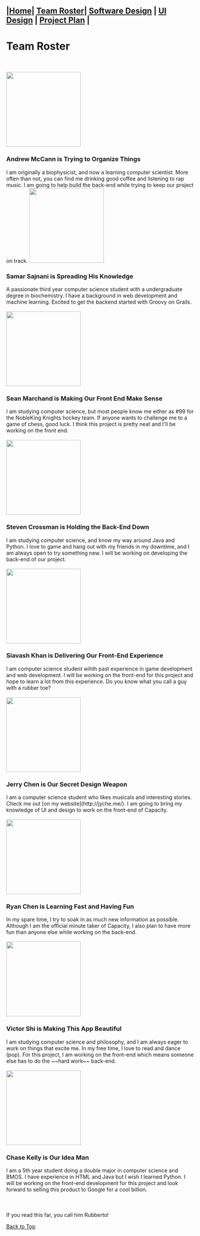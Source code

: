 ## |[Home](https://ssajnani.github.io/Capacity/homepage.html)| [Team Roster](https://ssajnani.github.io/Capacity/teamPage.html)| [Software Design](https://ssajnani.github.io/Capacity/softwaredesign.html) | [UI Design](https://ssajnani.github.io/Capacity/uidesign.html) | [Project Plan](https://ssajnani.github.io/Capacity/projectplan.html) |

# Team Roster
<br/>
<br/>
<img src="http://i.imgur.com/JyGmuVL.jpg" width="200" height="200" />
<br/>
<h3>Andrew McCann is Trying to Organize Things</h3>
I am originally a biophysicist, and now a learning computer scientist. More often than not, you can find me drinking good coffee and listening to rap music. I am going to help build the back-end while trying to keep our project on track.

<img src="http://i.imgur.com/C4Ml6sE.jpg" width="200" height="200" />
<br/>
<h3>Samar Sajnani is Spreading His Knowledge</h3>
A passionate third year computer science student with a undergraduate degree in biochemistry. I have a background in web development and machine learning. Excited to get the backend started with Groovy on Grails.
<br/>
<br/>
<img src="http://i.imgur.com/J5tmGq3.png" width="200" height="200" />
<br/>
<h3>Sean Marchand is Making Our Front End Make Sense</h3>
I am studying computer science, but most people know me either as #99 for the NobleKing Knights hockey team. If anyone wants to challenge me to a game of chess, good luck. I think this project is pretty neat and I'll be working on the front end. 
<br/>
<br/>
<img src="http://i.imgur.com/0mKzg6c.jpg" width="200" height="200" />
<br/>
<h3>Steven Crossman is Holding the Back-End Down</h3>
I am studying computer science, and know my way around Java and Python. I love to game and hang out with my friends in my downtime, and I am always open to try something new. I will be working on developing the back-end of our project.
<br/>
<br/>
<img src="http://i.imgur.com/Lmobj8c.jpg" width="200" height="200" />
<br/>
<h3>Siavash Khan is Delivering Our Front-End Experience</h3>
I am computer science student wihth past experience in game development and web development. I will be working on the front-end for this project and hope to learn a lot from this experience. Do you know what you call a guy with a rubber toe?
<br/>
<br/>
<img src="http://i.imgur.com/joaVkL7.jpg" width="200" height="200" />
<br/>
<h3>Jerry Chen is Our Secret Design Weapon</h3>
I am a computer science student who likes musicals and interesting stories. Check me out [on my website](http://jyche.me/). I am going to bring my knowledge of UI and design to work on the front-end of Capacity.
<br/>
<br/>
<img src="http://i.imgur.com/OHgRaeV.jpg" width="200" height="200" />
<br/>
<h3>Ryan Chen is Learning Fast and Having Fun</h3>
In my spare time, I try to soak in as much new information as possible. Although I am the official minute taker of Capacity, I also plan to have more fun than anyone else while working on the back-end.
<br/>
<br/>
<img src="http://i.imgur.com/sQirUth.jpg" width="200" height="200" />
<br/>
<h3>Victor Shi is Making This App Beautiful</h3>
I am studying computer science and philosophy, and I am always eager to work on things that excite me. In my free time, I love to read and dance (pop). For this project, I am working on the front-end which means someone else has to do the ~~hard work~~ back-end.
<br/>
<br/>
<img src="http://i.imgur.com/9wlqlTD.jpg" width="200" height="200" />
<br/>
<h3>Chase Kelly is Our Idea Man</h3>
I am a 5th year student doing a double major in computer science and BMOS. I have experience in HTML and Java but I wish I learned Python. I will be working on the front-end development for this project and look forward to selling this product to Google for a cool billion.
<br/>
<br/>
<br/>
<br/>
If you read this far, you call him Rubberto!

<a href="#top">Back to Top</a>

